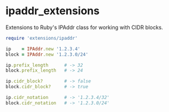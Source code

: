 # ipaddr_extensions

Extensions to Ruby's IPAddr class for working with CIDR blocks.

```ruby
require 'extensions/ipaddr'

ip    = IPAddr.new '1.2.3.4'
block = IPAddr.new '1.2.3.0/24'

ip.prefix_length      # -> 32
block.prefix_length   # -> 24

ip.cidr_block?        # -> false
block.cidr_block?     # -> true

ip.cidr_notation      # -> '1.2.3.4/32'
block.cidr_notation   # -> '1.2.3.0/24'
```

